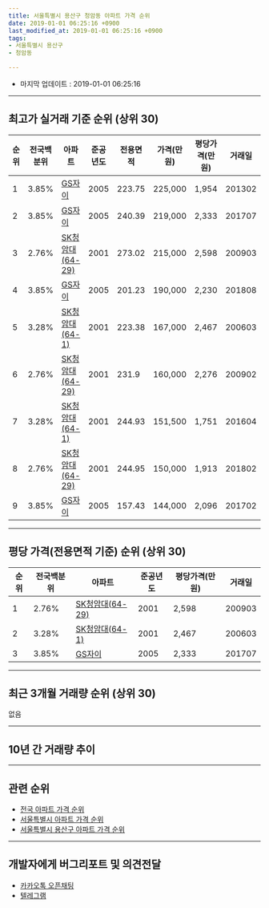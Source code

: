 ```yaml
---
title: 서울특별시 용산구 청암동 아파트 가격 순위
date: 2019-01-01 06:25:16 +0900
last_modified_at: 2019-01-01 06:25:16 +0900
tags:
- 서울특별시 용산구
- 청암동

---
```


* 마지막 업데이트 : 2019-01-01 06:25:16

---

## 최고가 실거래 기준 순위 (상위 30)


|순위|전국백분위|아파트|준공년도|전용면적|가격(만원)|평당가격(만원)|거래일|
|---|---|---|---|---|---|---|---|
|1|3.85%|[GS자이](https://search.naver.com/search.naver?query=%EC%84%9C%EC%9A%B8%ED%8A%B9%EB%B3%84%EC%8B%9C+%EC%9A%A9%EC%82%B0%EA%B5%AC+%EC%B2%AD%EC%95%94%EB%8F%99+GS%EC%9E%90%EC%9D%B4)|2005|223.75|225,000|1,954|201302|
|2|3.85%|[GS자이](https://search.naver.com/search.naver?query=%EC%84%9C%EC%9A%B8%ED%8A%B9%EB%B3%84%EC%8B%9C+%EC%9A%A9%EC%82%B0%EA%B5%AC+%EC%B2%AD%EC%95%94%EB%8F%99+GS%EC%9E%90%EC%9D%B4)|2005|240.39|219,000|2,333|201707|
|3|2.76%|[SK청암대(64-29)](https://search.naver.com/search.naver?query=%EC%84%9C%EC%9A%B8%ED%8A%B9%EB%B3%84%EC%8B%9C+%EC%9A%A9%EC%82%B0%EA%B5%AC+%EC%B2%AD%EC%95%94%EB%8F%99+SK%EC%B2%AD%EC%95%94%EB%8C%80%2864-29%29)|2001|273.02|215,000|2,598|200903|
|4|3.85%|[GS자이](https://search.naver.com/search.naver?query=%EC%84%9C%EC%9A%B8%ED%8A%B9%EB%B3%84%EC%8B%9C+%EC%9A%A9%EC%82%B0%EA%B5%AC+%EC%B2%AD%EC%95%94%EB%8F%99+GS%EC%9E%90%EC%9D%B4)|2005|201.23|190,000|2,230|201808|
|5|3.28%|[SK청암대(64-1)](https://search.naver.com/search.naver?query=%EC%84%9C%EC%9A%B8%ED%8A%B9%EB%B3%84%EC%8B%9C+%EC%9A%A9%EC%82%B0%EA%B5%AC+%EC%B2%AD%EC%95%94%EB%8F%99+SK%EC%B2%AD%EC%95%94%EB%8C%80%2864-1%29)|2001|223.38|167,000|2,467|200603|
|6|2.76%|[SK청암대(64-29)](https://search.naver.com/search.naver?query=%EC%84%9C%EC%9A%B8%ED%8A%B9%EB%B3%84%EC%8B%9C+%EC%9A%A9%EC%82%B0%EA%B5%AC+%EC%B2%AD%EC%95%94%EB%8F%99+SK%EC%B2%AD%EC%95%94%EB%8C%80%2864-29%29)|2001|231.9|160,000|2,276|200902|
|7|3.28%|[SK청암대(64-1)](https://search.naver.com/search.naver?query=%EC%84%9C%EC%9A%B8%ED%8A%B9%EB%B3%84%EC%8B%9C+%EC%9A%A9%EC%82%B0%EA%B5%AC+%EC%B2%AD%EC%95%94%EB%8F%99+SK%EC%B2%AD%EC%95%94%EB%8C%80%2864-1%29)|2001|244.93|151,500|1,751|201604|
|8|2.76%|[SK청암대(64-29)](https://search.naver.com/search.naver?query=%EC%84%9C%EC%9A%B8%ED%8A%B9%EB%B3%84%EC%8B%9C+%EC%9A%A9%EC%82%B0%EA%B5%AC+%EC%B2%AD%EC%95%94%EB%8F%99+SK%EC%B2%AD%EC%95%94%EB%8C%80%2864-29%29)|2001|244.95|150,000|1,913|201802|
|9|3.85%|[GS자이](https://search.naver.com/search.naver?query=%EC%84%9C%EC%9A%B8%ED%8A%B9%EB%B3%84%EC%8B%9C+%EC%9A%A9%EC%82%B0%EA%B5%AC+%EC%B2%AD%EC%95%94%EB%8F%99+GS%EC%9E%90%EC%9D%B4)|2005|157.43|144,000|2,096|201702|


---

## 평당 가격(전용면적 기준) 순위 (상위 30)


|순위|전국백분위|아파트|준공년도|평당가격(만원)|거래일|
|---|---|---|---|---|---|
|1|2.76%|[SK청암대(64-29)](https://search.naver.com/search.naver?query=%EC%84%9C%EC%9A%B8%ED%8A%B9%EB%B3%84%EC%8B%9C+%EC%9A%A9%EC%82%B0%EA%B5%AC+%EC%B2%AD%EC%95%94%EB%8F%99+SK%EC%B2%AD%EC%95%94%EB%8C%80%2864-29%29)|2001|2,598|200903|
|2|3.28%|[SK청암대(64-1)](https://search.naver.com/search.naver?query=%EC%84%9C%EC%9A%B8%ED%8A%B9%EB%B3%84%EC%8B%9C+%EC%9A%A9%EC%82%B0%EA%B5%AC+%EC%B2%AD%EC%95%94%EB%8F%99+SK%EC%B2%AD%EC%95%94%EB%8C%80%2864-1%29)|2001|2,467|200603|
|3|3.85%|[GS자이](https://search.naver.com/search.naver?query=%EC%84%9C%EC%9A%B8%ED%8A%B9%EB%B3%84%EC%8B%9C+%EC%9A%A9%EC%82%B0%EA%B5%AC+%EC%B2%AD%EC%95%94%EB%8F%99+GS%EC%9E%90%EC%9D%B4)|2005|2,333|201707|


---

## 최근 3개월 거래량 순위 (상위 30)

없음

---

## 10년 간 거래량 추이


<div style="width:100%;">
    <canvas id="deal_progress" height="250"></canvas>
</div>

<script>
new Chart(document.getElementById("deal_progress"), {
    type: 'line',
    data: {
        labels: ['200901','200902','200903','200904','200905','200906','200907','200908','200909','200910','200911','200912','201001','201002','201003','201004','201005','201006','201007','201008','201009','201010','201011','201012','201101','201102','201103','201104','201105','201106','201107','201108','201109','201110','201111','201112','201201','201202','201203','201204','201205','201206','201207','201208','201209','201210','201211','201212','201301','201302','201303','201304','201305','201306','201307','201308','201309','201310','201311','201312','201401','201402','201403','201404','201405','201406','201407','201408','201409','201410','201411','201412','201501','201502','201503','201504','201505','201506','201507','201508','201509','201510','201511','201512','201601','201602','201603','201604','201605','201606','201607','201608','201609','201610','201611','201612','201701','201702','201703','201704','201705','201706','201707','201708','201709','201710','201711','201712','201801','201802','201803','201804','201805','201806','201807','201808','201809','201810','201811','201812','201901'],
        datasets: [{
            label: '실거래 수',
            pointRadius: 1,
            data: [0, 1, 5, 0, 0, 2, 1, 0, 1, 0, 0, 3, 0, 1, 3, 1, 0, 0, 0, 0, 1, 0, 1, 1, 1, 1, 0, 1, 1, 0, 0, 0, 0, 0, 0, 0, 1, 0, 0, 0, 0, 0, 0, 0, 0, 0, 0, 0, 0, 1, 0, 0, 0, 1, 0, 0, 0, 0, 1, 0, 0, 1, 0, 0, 0, 0, 2, 0, 0, 0, 0, 0, 0, 0, 0, 0, 0, 2, 1, 0, 1, 1, 0, 0, 1, 1, 1, 1, 0, 1, 0, 0, 0, 0, 0, 0, 1, 1, 0, 1, 1, 2, 2, 0, 1, 0, 0, 0, 5, 2, 2, 3, 1, 0, 5, 2, 0, 1, 0, 0, 0],
            borderColor: "rgba(255, 201, 14, 1)",
            backgroundColor: "rgba(255, 201, 14, 0.5)",
            fill: true,
        }]
    },
    options: {
        responsive: true,
        title: {
            display: true,
            text: '10년간 거래량 추이'
        },
        tooltips: {
            mode: 'index',
            intersect: false,
        },
        hover: {
            mode: 'nearest',
            intersect: true
        },
        scales: {
            xAxes: [{
                display: true,
                scaleLabel: {
                    display: true,
                    labelString: '년/월'
                }
            }],
            yAxes: [{
                display: true,
                ticks: {
                    suggestedMin: 0,
                },
                scaleLabel: {
                    display: true,
                    labelString: '실거래 수'
                }
            }]
        }
    }
});

</script>


---

## 관련 순위

- [전국 아파트 가격 순위](https://inasie.github.io/apt-ranking/전국)
- [서울특별시 아파트 가격 순위](https://inasie.github.io/apt-ranking/서울특별시)
- [서울특별시 용산구 아파트 가격 순위](https://inasie.github.io/apt-ranking/서울특별시-용산구)


---

## 개발자에게 버그리포트 및 의견전달

- [카카오톡 오픈채팅](https://open.kakao.com/o/gLJUAP4)
- [텔레그램](https://t.me/inasie)

